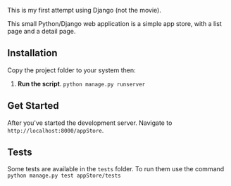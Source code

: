 
This is my first attempt using Django (not the movie).

This small Python/Django web application is a simple app store, with a list page and a detail page.

## 


## Installation

Copy the project folder to your system then:

1. **Run the script**. `python manage.py runserver`

## Get Started

After you've started the development server. Navigate to `http://localhost:8000/appStore`.


## Tests

Some tests are available in the `tests` folder. To run them use the command
`python manage.py test appStore/tests`

